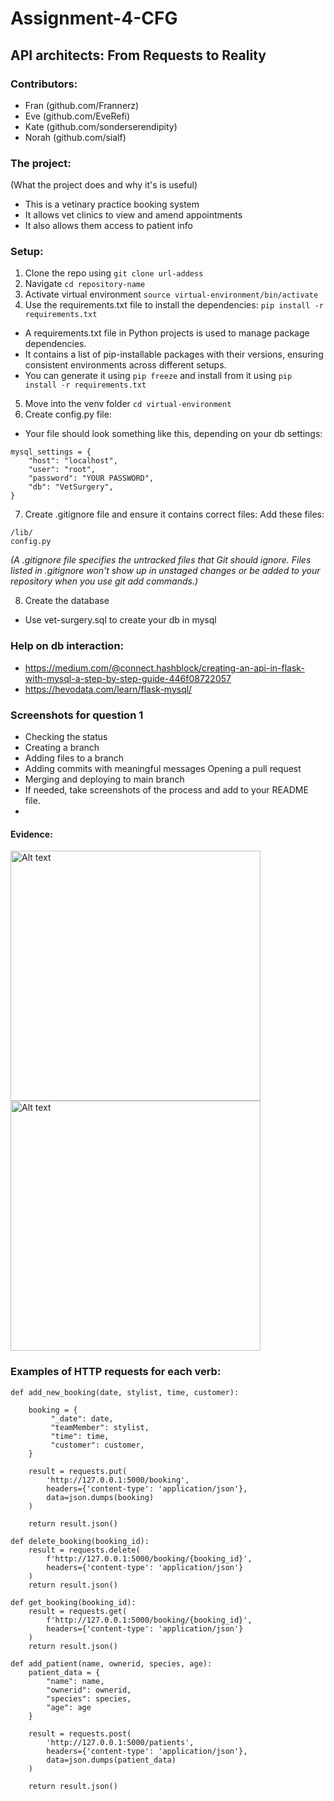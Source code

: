 # Assignment-4-CFG
## API architects: From Requests to Reality

### Contributors:
- Fran (github.com/Frannerz)
- Eve (github.com/EveRefi)
- Kate (github.com/sonderserendipity)
- Norah (github.com/sialf)

### The project:
(What the project does and why it's is useful)
- This is a vetinary practice booking system
- It allows vet clinics to view and amend appointments  
- It also allows them access to patient info

### Setup:
1. Clone the repo using `git clone url-addess`
2. Navigate `cd repository-name`
3. Activate virtual environment `source virtual-environment/bin/activate`
4. Use the requirements.txt file to install the dependencies: `pip install -r requirements.txt`
- A requirements.txt file in Python projects is used to manage package dependencies.
- It contains a list of pip-installable packages with their versions, ensuring consistent environments across different setups.
- You can generate it using `pip freeze` and install from it using `pip install -r requirements.txt`
5. Move into the venv folder `cd virtual-environment`
6. Create config.py file:
- Your file should look something like this, depending on your db settings:
```
mysql_settings = {
    "host": "localhost",
    "user": "root",
    "password": "YOUR PASSWORD",
    "db": "VetSurgery",
}
```
7. Create .gitignore file and ensure it contains correct files:
Add these files:
```
/lib/
config.py
```
*(A .gitignore file specifies the untracked files that Git should ignore. Files listed in .gitignore won't show up in unstaged changes or be added to your repository when you use git add commands.)*

8. Create the database
- Use vet-surgery.sql to create your db in mysql

### Help on db interaction:
- https://medium.com/@connect.hashblock/creating-an-api-in-flask-with-mysql-a-step-by-step-guide-446f08722057
- https://hevodata.com/learn/flask-mysql/

### Screenshots for question 1
- Checking the status
- Creating a branch
- Adding files to a branch
- Adding commits with meaningful messages Opening a pull request
- Merging and deploying to main branch
- If needed, take screenshots of the process and add to your README file.
- 
#### Evidence:
<img src="https://github.com/Frannerz/Assignment-4-CFG/assets/124707247/912ad325-5f2c-4e20-b4db-5dc511904547" alt="Alt text" width="400">
<img src="https://github.com/Frannerz/Assignment-4-CFG/assets/124707247/a8e718eb-124c-42d3-a6eb-60a286c5d4d0" alt="Alt text" width="400">



### Examples of HTTP requests for each verb:
```
def add_new_booking(date, stylist, time, customer):

    booking = {
         "_date": date,
         "teamMember": stylist,
         "time": time,
         "customer": customer,
    }

    result = requests.put(
        'http://127.0.0.1:5000/booking',
        headers={'content-type': 'application/json'},
        data=json.dumps(booking)
    )

    return result.json()

```


```
def delete_booking(booking_id):
    result = requests.delete(
        f'http://127.0.0.1:5000/booking/{booking_id}',
        headers={'content-type': 'application/json'}
    )
    return result.json()
```

```
def get_booking(booking_id):
    result = requests.get(
        f'http://127.0.0.1:5000/booking/{booking_id}',
        headers={'content-type': 'application/json'}
    )
    return result.json()

```

```
def add_patient(name, ownerid, species, age):
    patient_data = {
        "name": name,
        "ownerid": ownerid,
        "species": species,
        "age": age
    }

    result = requests.post(
        'http://127.0.0.1:5000/patients',
        headers={'content-type': 'application/json'},
        data=json.dumps(patient_data)
    )

    return result.json()

```